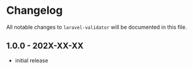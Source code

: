 # Changelog

All notable changes to `laravel-validator` will be documented in this file.

## 1.0.0 - 202X-XX-XX

- initial release
